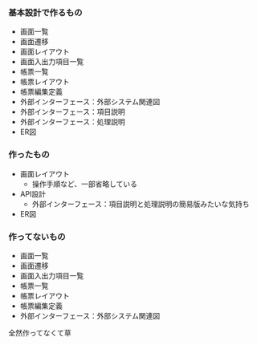 ### 基本設計で作るもの
- 画面一覧
- 画面遷移
- 画面レイアウト
- 画面入出力項目一覧
- 帳票一覧
- 帳票レイアウト
- 帳票編集定義
- 外部インターフェース：外部システム関連図
- 外部インターフェース：項目説明
- 外部インターフェース：処理説明
- ER図

### 作ったもの
- 画面レイアウト
  - 操作手順など、一部省略している
- API設計
  - 外部インターフェース：項目説明と処理説明の簡易版みたいな気持ち
- ER図

### 作ってないもの
- 画面一覧
- 画面遷移
- 画面入出力項目一覧
- 帳票一覧
- 帳票レイアウト
- 帳票編集定義
- 外部インターフェース：外部システム関連図

全然作ってなくて草
